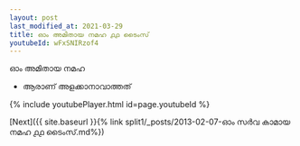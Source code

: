 ```yaml
---
layout: post
last_modified_at: 2021-03-29
title: ഓം അമിതായ നമഹ ൧൧ ടൈംസ്
youtubeId: wFxSNIRzof4
---
```

 
 
 ഓം അമിതായ നമഹ 
 
 -  ആരാണ് അളക്കാനാവാത്തത് 
 
  
 
  
 
 
 
 
 
 


{% include youtubePlayer.html id=page.youtubeId %}
 
[Next]({{ site.baseurl }}{% link  split1/_posts/2013-02-07-ഓം സർവ കാമായ നമഹ ൧൧ ടൈംസ്.md%})
 
